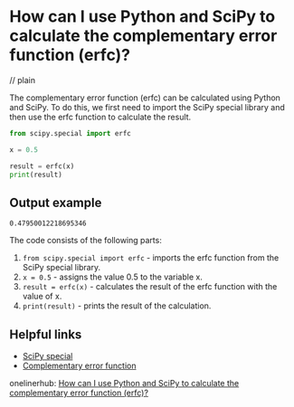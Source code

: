 # How can I use Python and SciPy to calculate the complementary error function (erfc)?
// plain

The complementary error function (erfc) can be calculated using Python and SciPy. To do this, we first need to import the SciPy special library and then use the erfc function to calculate the result.

```python
from scipy.special import erfc

x = 0.5

result = erfc(x)
print(result)
```
## Output example

```
0.47950012218695346
```

The code consists of the following parts:
1. `from scipy.special import erfc` - imports the erfc function from the SciPy special library.
2. `x = 0.5` - assigns the value 0.5 to the variable x.
3. `result = erfc(x)` - calculates the result of the erfc function with the value of x.
4. `print(result)` - prints the result of the calculation.

## Helpful links
- [SciPy special](https://docs.scipy.org/doc/scipy/reference/special.html)
- [Complementary error function](https://en.wikipedia.org/wiki/Error_function#Complementary_error_function)

onelinerhub: [How can I use Python and SciPy to calculate the complementary error function (erfc)?](https://onelinerhub.com/python-scipy/how-can-i-use-python-and-scipy-to-calculate-the-complementary-error-function--erfc-)
